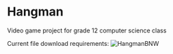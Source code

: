# Hangman
Video game project for grade 12 computer science class

Current file download requirements:
![HangmanBNW](https://github.com/isaachsu1/Hangman/assets/114429838/1080d25a-1f66-4808-a94c-6b0351c86f1c)
